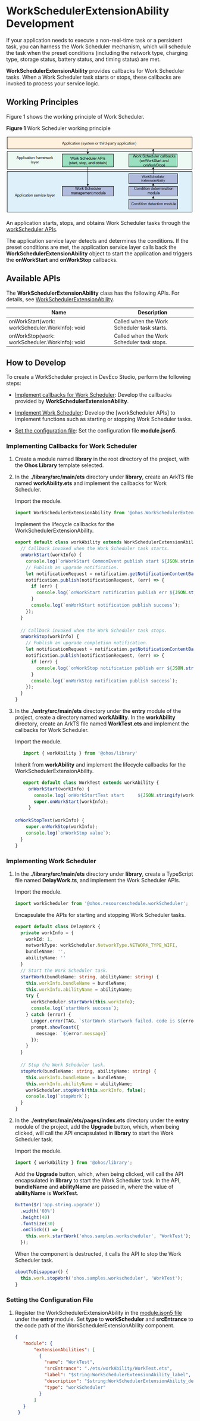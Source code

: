 # WorkSchedulerExtensionAbility Development

If your application needs to execute a non-real-time task or a persistent task, you can harness the Work Scheduler mechanism, which will schedule the task when the preset conditions (including the network type, charging type, storage status, battery status, and timing status) are met.

**WorkSchedulerExtensionAbility** provides callbacks for Work Scheduler tasks. When a Work Scheduler task starts or stops, these callbacks are invoked to process your service logic.

## Working Principles

Figure 1 shows the working principle of Work Scheduler.

**Figure 1** Work Scheduler working principle

![WorkSchedulerExtensionAbility](figures/WorkSchedulerExtensionAbility.png)

An application starts, stops, and obtains Work Scheduler tasks through the [workScheduler APIs](../reference/apis/js-apis-resourceschedule-workScheduler.md).

The application service layer detects and determines the conditions. If the preset conditions are met, the application service layer calls back the **WorkSchedulerExtensionAbility** object to start the application and triggers the **onWorkStart** and **onWorkStop** callbacks.

## Available APIs

The **WorkSchedulerExtensionAbility** class has the following APIs. For details, see [WorkSchedulerExtensionAbility](../reference/apis/js-apis-WorkSchedulerExtensionAbility.md).

| Name| Description|
| -------- | -------- |
| onWorkStart(work: workScheduler.WorkInfo): void | Called when the Work Scheduler task starts.|
| onWorkStop(work: workScheduler.WorkInfo): void | Called when the Work Scheduler task stops.|

## How to Develop

To create a WorkScheduler project in DevEco Studio, perform the following steps:

- [Implement callbacks for Work Scheduler](#implementing-callbacks-for-work-scheduler): Develop the callbacks provided by **WorkSchedulerExtensionAbility**.

- [Implement Work Scheduler](#implementing-work-scheduler): Develop the [workScheduler APIs] to implement functions such as starting or stopping Work Scheduler tasks.

- [Set the configuration file](#setting-the-configuration-file): Set the configuration file **module.json5**.

### Implementing Callbacks for Work Scheduler

1. Create a module named **library** in the root directory of the project, with the **Ohos Library** template selected.

2. In the **./library/src/main/ets** directory under **library**, create an ArkTS file named **workAbility.ets** and implement the callbacks for Work Scheduler.

    Import the module.

    ```ts
    import WorkSchedulerExtensionAbility from '@ohos.WorkSchedulerExtensionAbility';
    ```

    Implement the lifecycle callbacks for the WorkSchedulerExtensionAbility.

    ```ts
    export default class workAbility extends WorkSchedulerExtensionAbility {
      // Callback invoked when the Work Scheduler task starts.
      onWorkStart(workInfo) {
        console.log(`onWorkStart CommonEvent publish start ${JSON.stringify(workInfo)}`);
        // Publish an upgrade notification.
        let notificationRequest = notification.getNotificationContentBasic('upgrade', upgradeMessage, '');
        notification.publish(notificationRequest, (err) => {
          if (err) {
            console.log(`onWorkStart notification publish err ${JSON.stringify(err)}`);
          }
          console.log(`onWorkStart notification publish success`);
        });
      }

      // Callback invoked when the Work Scheduler task stops.
      onWorkStop(workInfo) {
        // Publish an upgrade completion notification.
        let notificationRequest = notification.getNotificationContentBasic('upgrade', 'upgrade success', '');
        notification.publish(notificationRequest, (err) => {
          if (err) {
            console.log(`onWorkStop notification publish err ${JSON.stringify(err)}`);
          }
          console.log(`onWorkStop notification publish success`);
        });
      }
    }
    ```

3. In the **./entry/src/main/ets** directory under the **entry** module of the project, create a directory named **workAbility**. In the **workAbility** directory, create an ArkTS file named **WorkTest.ets** and implement the callbacks for Work Scheduler.

    Import the module.

    ```ts
       import { workAbility } from '@ohos/library'
    ```

    Inherit from **workAbility** and implement the lifecycle callbacks for the WorkSchedulerExtensionAbility.

    ```ts
       export default class WorkTest extends workAbility {
         onWorkStart(workInfo) {
           console.log(`onWorkStartTest start     ${JSON.stringify(workInfo)}`);
           super.onWorkStart(workInfo);
         }
      
   onWorkStopTest(workInfo) {
        super.onWorkStop(workInfo);
        console.log(`onWorkStop value`);
      }
    }
   ```

### Implementing Work Scheduler

1. In the **./library/src/main/ets** directory under **library**, create a TypeScript file named **DelayWork.ts**, and implement the Work Scheduler APIs.

    Import the module.

    ```ts
    import workScheduler from '@ohos.resourceschedule.workScheduler';
    ```

    Encapsulate the APIs for starting and stopping Work Scheduler tasks.
    
    ```ts
    export default class DelayWork {
      private workInfo = {
        workId: 1,
        networkType: workScheduler.NetworkType.NETWORK_TYPE_WIFI,
        bundleName: '',
        abilityName: ''
      }
      // Start the Work Scheduler task.
      startWork(bundleName: string, abilityName: string) {
        this.workInfo.bundleName = bundleName;
        this.workInfo.abilityName = abilityName;
        try {
          workScheduler.startWork(this.workInfo);
          console.log(`startWork success`);
        } catch (error) {
          Logger.error(TAG, `startWork startwork failed. code is ${error.code} message is ${error.message}`);
          prompt.showToast({
            message: `${error.message}`
          });
        }
      }
    
      // Stop the Work Scheduler task.
      stopWork(bundleName: string, abilityName: string) {
        this.workInfo.bundleName = bundleName;
        this.workInfo.abilityName = abilityName;
        workScheduler.stopWork(this.workInfo, false);
        console.log(`stopWork`);
      }
    }
    ```

2. In the **./entry/src/main/ets/pages/index.ets** directory under the **entry** module of the project, add the **Upgrade** button, which, when being clicked, will call the API encapsulated in **library** to start the Work Scheduler task.

    Import the module.

    ```ts
    import { workAbility } from '@ohos/library';
    ```

    Add the **Upgrade** button, which, when being clicked, will call the API encapsulated in **library** to start the Work Scheduler task. In the API, **bundleName** and **abilityName** are passed in, where the value of **abilityName** is **WorkTest**.
    
    ```ts
    Button($r('app.string.upgrade'))
      .width('60%')
      .height(40)
      .fontSize(30)
      .onClick(() => {
        this.work.startWork('ohos.samples.workscheduler', 'WorkTest');
      });
    ```

    When the component is destructed, it calls the API to stop the Work Scheduler task.
    
    ```ts
    aboutToDisappear() {
      this.work.stopWork('ohos.samples.workscheduler', 'WorkTest');
    }
    ```


### Setting the Configuration File

1. Register the WorkSchedulerExtensionAbility in the [module.json5 file](../quick-start/module-configuration-file.md) under the **entry** module. Set **type** to **workScheduler** and **srcEntrance** to the code path of the WorkSchedulerExtensionAbility component.
   
    ```json
    {
       "module": {
           "extensionAbilities": [
             {
               "name": "WorkTest",
               "srcEntrance": "./ets/workAbility/WorkTest.ets",
               "label": "$string:WorkSchedulerExtensionAbility_label",
               "description": "$string:WorkSchedulerExtensionAbility_desc",
               "type": "workScheduler"
             }
           ]
       }
     }
    ```
